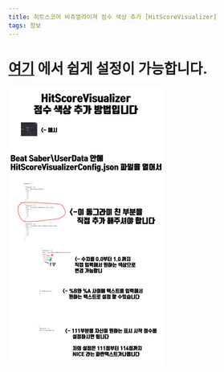 ```yaml
---
title: 히트스코어 비쥬얼라이져 점수 색상 추가 [HitScoreVisualizer]
tags: 정보
---
```


# [여기](https://hsv-preview.netlify.app/) 에서 쉽게 설정이 가능합니다.


![](/img/information/hsv1.png)